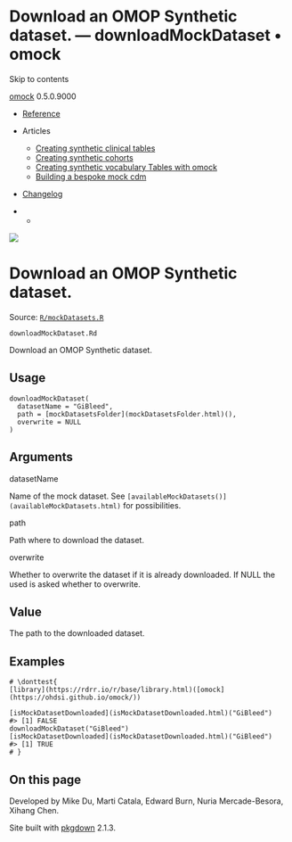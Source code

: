 # Download an OMOP Synthetic dataset. — downloadMockDataset • omock

Skip to contents

[omock](../index.html) 0.5.0.9000

  * [Reference](../reference/index.html)
  * Articles
    * [Creating synthetic clinical tables](../articles/a01_Creating_synthetic_clinical_tables.html)
    * [Creating synthetic cohorts](../articles/a02_Creating_synthetic_cohorts.html)
    * [Creating synthetic vocabulary Tables with omock](../articles/a03_Creating_a_synthetic_vocabulary.html)
    * [Building a bespoke mock cdm](../articles/a04_Building_a_bespoke_mock_cdm.html)
  * [Changelog](../news/index.html)


  *   * [](https://github.com/ohdsi/omock/)



![](../logo.png)

# Download an OMOP Synthetic dataset.

Source: [`R/mockDatasets.R`](https://github.com/ohdsi/omock/blob/main/R/mockDatasets.R)

`downloadMockDataset.Rd`

Download an OMOP Synthetic dataset.

## Usage
    
    
    downloadMockDataset(
      datasetName = "GiBleed",
      path = [mockDatasetsFolder](mockDatasetsFolder.html)(),
      overwrite = NULL
    )

## Arguments

datasetName
    

Name of the mock dataset. See `[availableMockDatasets()](availableMockDatasets.html)` for possibilities.

path
    

Path where to download the dataset.

overwrite
    

Whether to overwrite the dataset if it is already downloaded. If NULL the used is asked whether to overwrite.

## Value

The path to the downloaded dataset.

## Examples
    
    
    # \donttest{
    [library](https://rdrr.io/r/base/library.html)([omock](https://ohdsi.github.io/omock/))
    
    [isMockDatasetDownloaded](isMockDatasetDownloaded.html)("GiBleed")
    #> [1] FALSE
    downloadMockDataset("GiBleed")
    [isMockDatasetDownloaded](isMockDatasetDownloaded.html)("GiBleed")
    #> [1] TRUE
    # }
    
    

## On this page

Developed by Mike Du, Marti Catala, Edward Burn, Nuria Mercade-Besora, Xihang Chen.

Site built with [pkgdown](https://pkgdown.r-lib.org/) 2.1.3.
